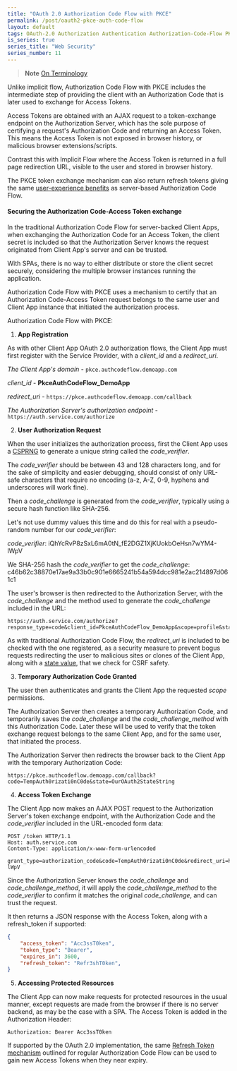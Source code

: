 ```yaml
---
title: "OAuth 2.0 Authorization Code Flow with PKCE"
permalink: /post/oauth2-pkce-auth-code-flow
layout: default
tags: OAuth-2.0 Authorization Authentication Authorization-Code-Flow PKCE Implicit-Flow Access-Token Third-Party-Access 
is_series: true
series_title: "Web Security"
series_number: 11
---
```


> **Note**
> [On Terminology](/post/oauth2-overview#notes-on-terminology)

Unlike implicit flow, Authorization Code Flow with PKCE includes the intermediate step of providing the client with an Authorization Code that is later used to exchange for Access Tokens. 

Access Tokens are obtained with an AJAX request to a token-exchange endpoint on the Authorization Server, which has the sole purpose of certifying a request's Authorization Code and returning an Access Token. This means the Access Token is not exposed in browser history, or malicious browser extensions/scripts. 

Contrast this with Implicit Flow where the Access Token is returned in a full page redirection URL, visible to the user and stored in browser history.

The PKCE token exchange mechanism can also return refresh tokens giving the same [user-experience benefits](/post/oauth2-auth-code-flow#maintaining-client-app-authorization) as server-based Authorization Code Flow.

#### Securing the Authorization Code-Access Token exchange 

In the traditional Authorization Code Flow for server-backed Client Apps, when exchanging the Authorization Code for an Access Token, the client secret is included so that the Authorization Server knows the request originated from Client App's server and can be trusted.

With SPAs, there is no way to either distribute or store the client secret securely, considering the multiple browser instances running the application.

Authorization Code Flow with PKCE uses a mechanism to certify that an Authorization Code-Access Token request belongs to the same user and Client App instance that initiated the authorization process.

Authorization Code Flow with PKCE:

1) **App Registration**

As with other Client App OAuth 2.0 authorization flows, the Client App must first register with the Service Provider, with a *client_id* and a *redirect_uri*.

*The Client App's domain* - `pkce.authcodeflow.demoapp.com`

*client_id* - **PkceAuthCodeFlow_DemoApp**

*redirect_uri* - `https://pkce.authcodeflow.demoapp.com/callback`

*The Authorization Server's authorization endpoint* - `https://auth.service.com/authorize`

2) **User Authorization Request**

When the user initializes the authorization process, first the Client App uses a [CSPRNG](https://en.wikipedia.org/wiki/Cryptographically_secure_pseudorandom_number_generator) to generate a unique string called the *code_verifier*. 

The *code_verifier* should be between 43 and 128 characters long, and for the sake of simplicity and easier debugging, should consist of only URL-safe characters that require no encoding (a-z, A-Z, 0-9, hyphens and underscores will work fine).

Then a *code_challenge* is generated from the *code_verifier*, typically using a secure hash function like SHA-256.

Let's not use dummy values this time and do this for real with a pseudo-random number for our *code_verifier*:

*code_verifier*: iQhYcRvP8zSxL6mA0tN_fE2DGZ1XjKUokbOeHsn7wYM4-lWpV

We SHA-256 hash the *code_verifier* to get the *code_challenge*: c46b62c38870e17ae9a33b0c901e6665241b54a594dcc981e2ac214897d061c1

The user's browser is then redirected to the Authorization Server, with the *code_challenge* and the method used to generate the *code_challenge* included in the URL:

```
https://auth.service.com/authorize?response_type=code&client_id=PkceAuthCodeFlow_DemoApp&scope=profile&state=OurOAuth2StateString&code_challenge=c46b62c38870e17ae9a33b0c901e6665241b54a594dcc981e2ac214897d061c1&code_challenge_method=S256&redirect_uri=https%3A%2F%2Fpkce.authcodeflow.demoapp.com%2Fcallback
```

As with traditional Authorization Code Flow, the *redirect_uri* is included to be checked with the one registered, as a security measure to prevent bogus requests redirecting the user to malicious sites or clones of the Client App, along with a [state value](post/oauth2-auth-code-flow), that we check for CSRF safety.

3) **Temporary Authorization Code Granted** 

The user then authenticates and grants the Client App the requested *scope* permissions.

The Authorization Server then creates a temporary Authorization Code, and temporarily saves the *code_challenge* and the *code_challenge_method* with this Authorization Code. Later these will be used to verify that the token exchange request belongs to the same Client App, and for the same user, that initiated the process.

The Authorization Server then redirects the browser back to the Client App with the temporary Authorization Code:

```
https://pkce.authcodeflow.demoapp.com/callback?code=TempAuth0rizati0nC0de&state=OurOAuth2StateString
```

4) **Access Token Exchange**

The Client App now makes an AJAX POST request to the Authorization Server's token exchange endpoint, with the Authorization Code and the *code_verifier* included in the URL-encoded form data:

```
POST /token HTTP/1.1
Host: auth.service.com
Content-Type: application/x-www-form-urlencoded

grant_type=authorization_code&code=TempAuth0rizati0nC0de&redirect_uri=https%3A%2F%2Fpkce.authcodeflow.demoapp.com%2Fcallback&client_id=PkceAuthCodeFlow_DemoApp&code_verifier=iQhYcRvP8zSxL6mA0tN_fE2DGZ1XjKUokbOeHsn7wYM4-lWpV
```

Since the Authorization Server knows the *code_challenge* and *code_challenge_method*, it will apply the *code_challenge_method* to the *code_verifier* to confirm it matches the original *code_challenge*, and can trust the request.
    
It then returns a JSON response with the Access Token, along with a refresh_token if supported:

```json
{
    "access_token": "Acc3ssT0ken",
    "token_type": "Bearer",
    "expires_in": 3600,
    "refresh_token": "Refr3shT0ken",
}
```

5) **Accessing Protected Resources**

The Client App can now make requests for protected resources in the usual manner, except requests are made from the browser if there is no server backend, as may be the case with a SPA. The Access Token is added in the Authorization Header:


```
Authorization: Bearer Acc3ssT0ken
```

If supported by the OAuth 2.0 implementation, the same [Refresh Token mechanism](/post/oauth2-auth-code-flow#obtaining-fresh-access-tokens-with-a-refresh-token) outlined for regular Authorization Code Flow can be used to gain new Access Tokens when they near expiry. 
    

